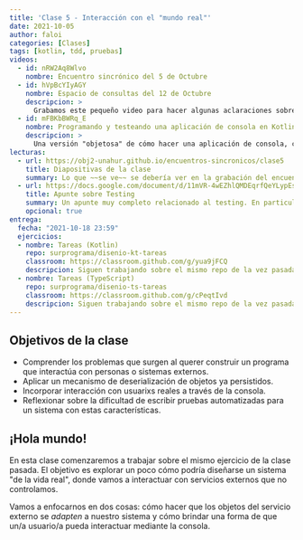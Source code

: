 ```yaml
---
title: 'Clase 5 - Interacción con el "mundo real"'
date: 2021-10-05
author: faloi
categories: [Clases]
tags: [kotlin, tdd, pruebas]
videos:
  - id: nRW2Aq8Wlvo
    nombre: Encuentro sincrónico del 5 de Octubre
  - id: hVpBcYIyAGY
    nombre: Espacio de consultas del 12 de Octubre
    descripcion: >
      Grabamos este pequeño video para hacer algunas aclaraciones sobre cómo transformar las tareas que vienen del JSON.
  - id: mFBKbBWRq_E
    nombre: Programando y testeando una aplicación de consola en Kotlin
    descripcion: >
      Una versión "objetosa" de cómo hacer una aplicación de consola, con tests incluidos. La parte de la `Consola` ya la tienen resuelta en el código que incluimos en el ejercicio.
lecturas:
  - url: https://obj2-unahur.github.io/encuentros-sincronicos/clase5
    title: Diapositivas de la clase
    summary: Lo que ~~se ve~~ se debería ver en la grabación del encuentro. 🤦
  - url: https://docs.google.com/document/d/11mVR-4wEZhlQMDEqrfQeYLypEsrSqXv98dr78SA0Oq4/edit#heading=h.5bqwe0zgcgud
    title: Apunte sobre Testing
    summary: Un apunte muy completo relacionado al testing. En particular nos interesa que lean la sección sobre **impostores**, pero no vendría mal ojearlo completo.
    opcional: true
entrega:
  fecha: "2021-10-18 23:59"
  ejercicios:
  - nombre: Tareas (Kotlin)
    repo: surprograma/disenio-kt-tareas
    classroom: https://classroom.github.com/g/yua9jFCQ
    descripcion: Siguen trabajando sobre el mismo repo de la vez pasada. Los tests de la **etapa 3** necesitan algo que aún no vimos, pueden dejarlos sin hacer.
  - nombre: Tareas (TypeScript)
    repo: surprograma/disenio-ts-tareas
    classroom: https://classroom.github.com/g/cPeqtIvd
    descripcion: Siguen trabajando sobre el mismo repo de la vez pasada. Los tests de la **etapa 3** necesitan algo que aún no vimos, pueden dejarlos sin hacer.
---
```


## Objetivos de la clase

* Comprender los problemas que surgen al querer construir un programa que interactúa con personas o sistemas externos.
* Aplicar un mecanismo de deserialización de objetos ya persistidos.
* Incorporar interacción con usuarixs reales a través de la consola.
* Reflexionar sobre la dificultad de escribir pruebas automatizadas para un sistema con estas características.

## ¡Hola mundo!

En esta clase comenzaremos a trabajar sobre el mismo ejercicio de la clase pasada. El objetivo es explorar un poco cómo podría diseñarse un sistema "de la vida real", donde vamos a interactuar con servicios externos que no controlamos.

Vamos a enfocarnos en dos cosas: cómo hacer que los objetos del servicio externo se _adapten_ a nuestro sistema y cómo brindar una forma de que un/a usuario/a pueda interactuar mediante la consola.
